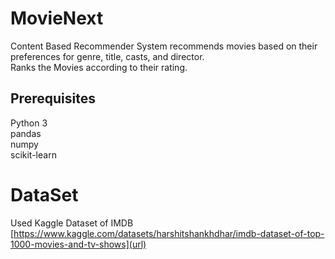 
# MovieNext
Content Based Recommender System recommends movies based on their preferences for genre, title, casts, and director. <br>
Ranks the Movies according to their rating.
## Prerequisites
Python 3<br>
pandas<br>
numpy<br>
scikit-learn<br>
# DataSet
Used Kaggle Dataset of IMDB <br>
[https://www.kaggle.com/datasets/harshitshankhdhar/imdb-dataset-of-top-1000-movies-and-tv-shows](url)

